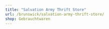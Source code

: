 ```yaml
---
title: "Salvation Army Thrift Store"
url: /brunswick/salvation-army-thrift-store/
shop: Gebrauchtwaren
---
```

